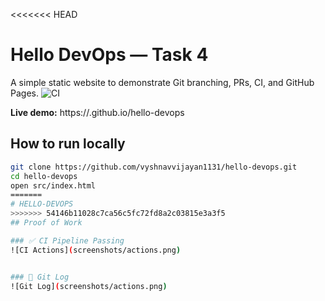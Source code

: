<<<<<<< HEAD
# Hello DevOps — Task 4

A simple static website to demonstrate Git branching, PRs, CI, and GitHub Pages.
![CI](https://github.com/VYSHNAVVIJAYAN1131/hello-devops/actions/workflows/ci.yml/badge.svg)


**Live demo:** https://<vyshnavvijayan1131>.github.io/hello-devops


## How to run locally
```bash
git clone https://github.com/vyshnavvijayan1131/hello-devops.git
cd hello-devops
open src/index.html
=======
# HELLO-DEVOPS
>>>>>>> 54146b11028c7ca56c5fc72fd8a2c03815e3a3f5
## Proof of Work

### ✅ CI Pipeline Passing
![CI Actions](screenshots/actions.png)


### 📜 Git Log
![Git Log](screenshots/actions.png)
